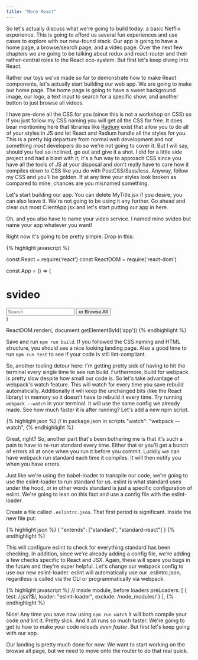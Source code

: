 ```yaml
---
title: "More React"
---
```


So let's actually discuss what we're going to build today: a basic Netflix experience. This is going to afford us several fun experiences and use cases to explore with our new-found stack. Our app is going to have a home page, a browse/search page, and a video page. Over the next few chapters we are going to be talking about redux and react-router and their rather-central roles to the React eco-system. But first let's keep diving into React.

Rather our toys we've made so far to demonstrate how to make React components, let's actually start building our web app. We are going to make our home page. The home page is going to have a sweet background image, our logo, a text input to search for a specific show, and another button to just browse all videos.

I have pre-done all the CSS for you (since this is not a workshop on CSS) so if you just follow my CSS naming you will get all the CSS for free. It does bear mentioning here that libraries like [Radium][radium] exist that allow you to do all of your styles in JS and let React and Radium handle all the styles for you. This is a pretty big departure from normal web development and not something _most_ developers do so we're not going to cover it. But I will say, should you feel so inclined, go out and give it a shot. I did for a little side project and had a blast with it; it's a fun way to approach CSS since you have all the tools of JS at your disposal and don't really have to care how it compiles down to CSS like you do with PostCSS/Sass/less. Anyway, follow my CSS and you'll be golden. If at any time your styles look broken as compared to mine, chances are you misnamed something.

Let's start building our app. You can delete MyTitle.jsx if you desire; you can also leave it. We're not going to be using it any further. Go ahead and clear out most ClientApp.jsx and let's start putting our app in here.

Oh, and you also have to name your video service. I named mine svideo but name your app whatever you want!

Right now it's going to be pretty simple. Drop in this:

{% highlight javascript %}

const React = require('react')
const ReactDOM = require('react-dom')

const App = () => (
  <div className='app-container'>
    <div className='home-info'>
      <h1 className='title'>svideo</h1>
      <input className='search' type='text' placeholder='Search' />
      <button className='browse-all'>or Browse All</button>
    </div>
  </div>
)

ReactDOM.render(<App/>, document.getElementById('app'))
{% endhighlight %}

Save and run <code>npm run build</code>. If you followed the CSS naming and HTML structure, you should see a nice looking landing page. Also a good time to run <code>npm run test</code> to see if your code is still lint-compliant.

So, another tooling detour here: I'm getting pretty sick of having to hit the terminal every single time to see run build. Furthermore, build for webpack is pretty slow despite how small our code is. So let's take advantage of webpack's watch feature. This will watch for every time you save rebuild automatically. Additionally it will keep the unchanged bits (like the React library) in memory so it doesn't have to rebuild it every time. Try running <code>webpack --watch</code> in your terminal. It will use the same config we already made. See how much faster it is after running? Let's add a new npm script.

{% highlight json %}
// in package.json in scripts
"watch": "webpack --watch",
{% endhighlight %}

Great, right? So, another part that's been bothering me is that it's such a pain to have to re-run standard every time. Either that or you'll get a bunch of errors all at once when you run it before you commit. Luckily we can have webpack run standard each time it compiles. It will then notify you when you have errors.

Just like we're using the babel-loader to transpile our code, we're going to use the eslint-loader to run standard for us. eslint is what standard uses under the hood, or in other words standard is just a specific configuration of eslint. We're going to lean on this fact and use a config file with the eslint-loader.

Create a file called <code>.eslintrc.json</code>. That first period is significant. Inside the new file put:

{% highlight json %}
{
  "extends": ["standard", "standard-react"]
}
{% endhighlight %}

This will configure eslint to check for everything standard has been checking. In addition, since we're already adding a config file, we're adding a few checks specific to React and JSX. Again, these will spare you bugs in the future and they're super helpful. Let's change our webpack config to use our new eslint-loader. eslint will automatically use our .eslintrc.json, regardless is called via the CLI or programmatically via webpack.

{% highlight javascript %}
// inside module, before loaders
preLoaders: [
  {
    test: /\.jsx?$/,
    loader: "eslint-loader",
    exclude: /node_modules/
  }
],
{% endhighlight %}

Nice! Any time you save now using <code>npm run watch</code> it will both compile your code _and_ lint it. Pretty slick. And it all runs so much faster. We're going to get to how to make your code reloads _even faster_. But first let's keep going with our app.

Our landing is pretty much done for now. We want to start working on the browse all page, but we need to move onto the router to do that real quick.

[radium]: http://stack.formidable.com/radium/